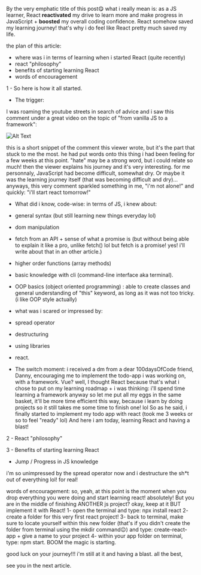 By the very emphatic title of this post😋 what i really mean is: as a JS learner, React **reactivated** my drive to learn more and make progress in JavaScript + **boosted** my overall coding confidence. React somehow saved my learning journey! that's why i do feel like React pretty much saved my life.

the plan of this article:
- where was i in terms of learning when i started React (quite recently)
- react "philosophy"
- benefits of starting learning React
- words of encouragement


1 - So here is how it all started.

- The trigger:

I was roaming the youtube streets in search of advice and i saw this comment under a great video on the topic of "from vanilla JS to a framework":

![Alt Text](https://dev-to-uploads.s3.amazonaws.com/i/f7mp6uv29pyi72iknthr.png)

this is a short snippet of the comment this viewer wrote, but it's the part that stuck to me the most. he had put words onto this thing i had been feeling for a few weeks at this point. "hate" may be a strong word, but i could relate so much! then the viewer explains his journey and it's very interesting. for me personnaly, JavaScript had become difficult, somewhat dry. Or maybe it was the learning journey itself (that was becoming difficult and dry)...
anyways, this very comment sparkled something in me, "i'm not alone!" and quickly: "i'll start react tomorrow!"

- What did i know, code-wise:
in terms of JS, i knew about:
- general syntax (but still learning new things everyday lol)
- dom manipulation 
- fetch from an API + sense of what a promise is (but without being able to explain it like a pro, unlike fetch() lol but fetch is a promise! yes! i'll write about that in an other article.)
- higher order functions (array methods)
- basic knowledge with cli (command-line interface aka terminal).
- OOP basics (object oriented programming) : able to create classes and general understanding of "this" keyword, as long as it was not too tricky. (i like OOP style actually)

- what was i scared or impressed by:
- spread operator 
- destructuring
- using libraries
- react.

- The switch moment:
i received a dm from a dear 100daysOfCode friend, Danny, encouraging me to implement the todo-app i was working on, with a framework. Vue? well, I thought React because that's what i chose to put on my learning roadmap + i was thinking: i'll spend time learning a framework anyway so let me put all my eggs in the same basket, it'll be more time efficient this way, because i learn by doing projects so it still takes me some time to finish one! lol 
So as he said, i finally started to implement my todo app with react (took me 3 weeks or so to feel "ready" lol)
And here i am today, learning React and having a blast!

2 - React "philosophy"

3 - Benefits of starting learning React
- Jump / Progress in JS knowledge

i'm so unimpressed by the spread operator now and i destructure the sh*t out of everything lol! for real!






words of encouragement:
so, yeah, at this point is the moment when you drop everything you were doing and start learning react! absolutely!
But you are in the middle of finishing ANOTHER js project? okay, keep at it BUT implement it with React!
1- open the terminal and type: npx install react
2- create a folder for this very first react project!
3- back to terminal, make sure to locate yourself within this new folder (that's if you didn't create the folder from terminal using the mkdir command😉) and type:
create-react-app + give a name to your project
4- within your app folder on terminal, type: npm start.
BOOM the magic is starting.

good luck on your journey!!! i'm still at it and having a blast. 
all the best,

see you in the next article.
